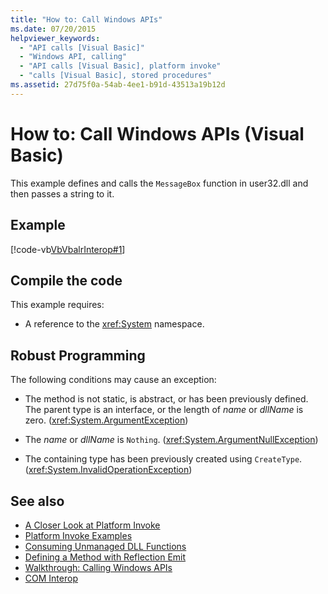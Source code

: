 ```yaml
---
title: "How to: Call Windows APIs"
ms.date: 07/20/2015
helpviewer_keywords: 
  - "API calls [Visual Basic]"
  - "Windows API, calling"
  - "API calls [Visual Basic], platform invoke"
  - "calls [Visual Basic], stored procedures"
ms.assetid: 27d75f0a-54ab-4ee1-b91d-43513a19b12d
---
```

# How to: Call Windows APIs (Visual Basic)
This example defines and calls the `MessageBox` function in user32.dll and then passes a string to it.  
  
## Example  
 [!code-vb[VbVbalrInterop#1](~/samples/snippets/visualbasic/VS_Snippets_VBCSharp/VbVbalrInterop/VB/Class1.vb#1)]  
  
## Compile the code  
 This example requires:  
  
- A reference to the <xref:System> namespace.  
  
## Robust Programming  
 The following conditions may cause an exception:  
  
- The method is not static, is abstract, or has been previously defined. The parent type is an interface, or the length of *name* or *dllName* is zero. (<xref:System.ArgumentException>)  
  
- The *name* or *dllName* is `Nothing`. (<xref:System.ArgumentNullException>)  
  
- The containing type has been previously created using `CreateType`. (<xref:System.InvalidOperationException>)  
  
## See also

- [A Closer Look at Platform Invoke](../../../framework/interop/consuming-unmanaged-dll-functions.md#a-closer-look-at-platform-invoke)
- [Platform Invoke Examples](../../../framework/interop/platform-invoke-examples.md)
- [Consuming Unmanaged DLL Functions](../../../framework/interop/consuming-unmanaged-dll-functions.md)
- [Defining a Method with Reflection Emit](https://docs.microsoft.com/previous-versions/dotnet/netframework-4.0/w63y4d4f(v=vs.100))
- [Walkthrough: Calling Windows APIs](walkthrough-calling-windows-apis.md)
- [COM Interop](index.md)
